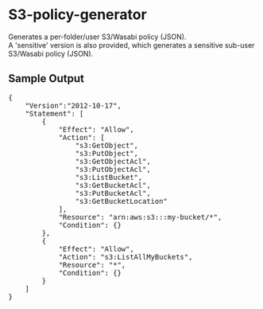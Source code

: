 # S3-policy-generator
Generates a per-folder/user S3/Wasabi policy (JSON).<br>
A 'sensitive' version is also provided, which generates a sensitive sub-user S3/Wasabi policy (JSON).

## Sample Output

<pre>
{
    "Version":"2012-10-17",
    "Statement": [
        {
            "Effect": "Allow",
            "Action": [
                "s3:GetObject",
                "s3:PutObject",
                "s3:GetObjectAcl",
                "s3:PutObjectAcl",
                "s3:ListBucket",
                "s3:GetBucketAcl",
                "s3:PutBucketAcl",
                "s3:GetBucketLocation"
            ],
            "Resource": "arn:aws:s3:::my-bucket/*",
            "Condition": {}
        },
        {
            "Effect": "Allow",
            "Action": "s3:ListAllMyBuckets",
            "Resource": "*",
            "Condition": {}
        }
    ]
}
</pre>
